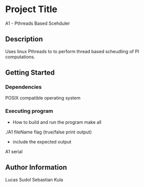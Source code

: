 # Project Title

A1 - Pthreads Based Scehduler

## Description
Uses linux Pthreads to to perform thread based scheudling of PI computations.

## Getting Started

### Dependencies
POSIX compatible operating system

### Executing program

* How to build and run the program
make all

./A1 fileName flag (true/false print output)

* include the expected output

A1
serial


## Author Information
Lucas Sudol
Sebastian Kula



